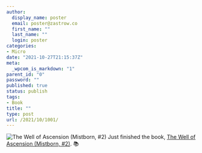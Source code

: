 ```yaml
---
author:
  display_name: poster
  email: poster@zastrow.co
  first_name: ""
  last_name: ""
  login: poster
categories:
- Micro
date: "2021-10-27T21:15:37Z"
meta:
  _wpcom_is_markdown: "1"
parent_id: "0"
password: ""
published: true
status: publish
tags:
- Book
title: ""
type: post
url: /2021/10/1001/
---
```

<p><img src="/assets/2021/10/68429._SY75_.jpg" alt="The Well of Ascension (Mistborn, #2)" /> Just finished the book, <a href="https://www.goodreads.com/review/show/4134244895?utm_medium=api&amp;utm_source=rss">The Well of Ascension (Mistborn, #2)</a>. 📚</p>
